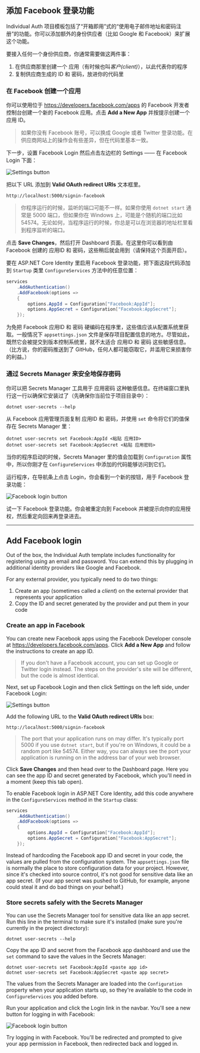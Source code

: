 ## 添加 Facebook 登录功能

Individual Auth 项目模板包括了“开箱即用”式的“使用电子邮件地址和密码注册”的功能。你可以添加额外的身份供应者（比如 Google 和 Facebook）来扩展这个功能。

要接入任何一个身份供应商，你通常需要做这两件事：

1. 在供应商那里创建一个 应用（有时候也叫*客户(client)*），以此代表你的程序
1. 复制供应商生成的 ID 和 密码，放进你的代码里

### 在 Facebook 创建一个应用

你可以使用位于 https://developers.facebook.com/apps 的 Facebook 开发者控制台创建一个新的 Facebook 应用。点击 **Add a New App** 并按提示创建一个应用 ID。

> 如果你没有 Facebook 账号，可以换成 Google 或者 Twitter 登录功能。在供应商网站上的操作会有些差异，但在代码里基本一致。

下一步，设置 Facebook Login 然后点击左边栏的 Settings —— 在 Facebook Login 下面：

![Settings button](facebook-login-settings.png)

把以下 URL 添加到 **Valid OAuth redirect URIs** 文本框里。

```
http://localhost:5000/signin-facebook
```

> 你程序运行的时候，监听的端口可能不一样。如果你使用 `dotnet start` 通常是 5000 端口，但如果你在 Windows 上，可能是个随机的端口比如 54574。无论如何，当程序运行的时候，你总是可以在浏览器的地址栏里看到程序监听的端口。

点击 **Save Changes**，然后打开 Dashboard 页面。在这里你可以看到由 Facebook 创建的 应用ID 和 密码，这些稍后就会用到（请保持这个页面开启）。

要在 ASP.NET Core Identity 里启用 Facebook 登录功能，把下面这段代码添加到 `Startup` 类里 `ConfigureServices` 方法中的任意位置：

```csharp
services
    .AddAuthentication()
    .AddFacebook(options =>
    {
        options.AppId = Configuration["Facebook:AppId"];
        options.AppSecret = Configuration["Facebook:AppSecret"];
    });
```

为免把 Facebook 应用ID 和 密码 硬编码在程序里，这些值应该从配置系统里获取。一般情况下 `appsettings.json` 文件是保存项目配置信息的地方。尽管如此，既然它会被提交到版本控制系统里，就不太适合 应用ID 和 密码 这些敏感信息。（比方说，你的密码推送到了 GitHub，任何人都可能窃取它，并滥用它来损害你的利益。）

### 通过 Secrets Manager 来安全地保存密码

你可以把 Secrets Manager 工具用于 应用密码 这种敏感信息。在终端窗口里执行这一行以确保它安装过了（先确保你当前位于项目目录中）：

```
dotnet user-secrets --help
```

从 Facebook 应用管理页面复制 应用ID 和 密码，并使用 `set` 命令将它们的值保存在 Secrets Manager 里：

```
dotnet user-secrets set Facebook:AppId <粘贴 应用ID>
dotnet user-secrets set Facebook:AppSecret <粘贴 应用密码>
```

当你的程序启动的时候，Secrets Manager 里的值会加载到 `Configuration` 属性中，所以你刚才在 `ConfigureServices` 中添加的代码能够访问到它们。

运行程序，在导航条上点击 Login，你会看到一个新的按钮，用于 Facebook 登录功能：

![Facebook login button](facebook-login-button.png)

试一下 Facebook 登录功能。你会被重定向到 Facebook 并被提示向你的应用授权，然后重定向回来再登录进去。

---

## Add Facebook login

Out of the box, the Individual Auth template includes functionality for registering using an email and password. You can extend this by plugging in additional identity providers like Google and Facebook.

For any external provider, you typically need to do two things:

1. Create an app (sometimes called a *client*) on the external provider that represents your application
1. Copy the ID and secret generated by the provider and put them in your code

### Create an app in Facebook

You can create new Facebook apps using the Facebook Developer console at https://developers.facebook.com/apps. Click **Add a New App** and follow the instructions to create an app ID.

> If you don't have a Facebook account, you can set up Google or Twitter login instead. The steps on the provider's site will be different, but the code is almost identical.

Next, set up Facebook Login and then click Settings on the left side, under Facebook Login:

![Settings button](facebook-login-settings.png)

Add the following URL to the **Valid OAuth redirect URIs** box:

```
http://localhost:5000/signin-facebook
```

> The port that your application runs on may differ. It's typically port 5000 if you use `dotnet start`, but if you're on Windows, it could be a random port like 54574. Either way, you can always see the port your application is running on in the address bar of your web browser.

Click **Save Changes** and then head over to the Dashboard page. Here you can see the app ID and secret generated by Facebook, which you'll need in a moment (keep this tab open).

To enable Facebook login in ASP.NET Core Identity, add this code anywhere in the `ConfigureServices` method in the `Startup` class:

```csharp
services
    .AddAuthentication()
    .AddFacebook(options =>
    {
        options.AppId = Configuration["Facebook:AppId"];
        options.AppSecret = Configuration["Facebook:AppSecret"];
    });
```

Instead of hardcoding the Facebook app ID and secret in your code, the values are pulled from the configuration system. The `appsettings.json` file is normally the place to store configuration data for your project. However, since it's checked into source control, it's not good for sensitive data like an app secret. (If your app secret was pushed to GitHub, for example, anyone could steal it and do bad things on your behalf.)

### Store secrets safely with the Secrets Manager

You can use the Secrets Manager tool for sensitive data like an app secret. Run this line in the terminal to make sure it's installed (make sure you're currently in the project directory):

```
dotnet user-secrets --help
```

Copy the app ID and secret from the Facebook app dashboard and use the `set` command to save the values in the Secrets Manager:

```
dotnet user-secrets set Facebook:AppId <paste app id>
dotnet user-secrets set Facebook:AppSecret <paste app secret>
```

The values from the Secrets Manager are loaded into the `Configuration` property when your application starts up, so they're available to the code in `ConfigureServices` you added before.

Run your application and click the Login link in the navbar. You'll see a new button for logging in with Facebook:

![Facebook login button](facebook-login-button.png)

Try logging in with Facebook. You'll be redirected and prompted to give your app permission in Facebook, then redirected back and logged in.
